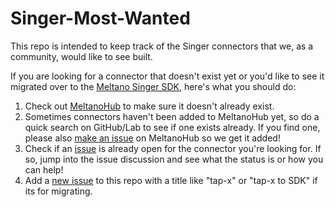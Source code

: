 # Singer-Most-Wanted

This repo is intended to keep track of the Singer connectors that we, as a community, would like to see built.


If you are looking for a connector that doesn't exist yet or you'd like to see it migrated over to the [Meltano Singer SDK](https://sdk.meltano.com/en/latest/), here's what you should do:

1. Check out [MeltanoHub](https://hub.meltano.com/singer/) to make sure it doesn't already exist.
1. Sometimes connectors haven't been added to MeltanoHub yet, so do a quick search on GitHub/Lab to see if one exists already.
If you find one, please also [make an issue](https://gitlab.com/meltano/hub/-/issues/new?issue) on MeltanoHub so we get it added!
1. Check if an [issue](https://github.com/MeltanoLabs/Singer-Most-Wanted/issues) is already open for the connector you're looking for.
If so, jump into the issue discussion and see what the status is or how you can help!
1. Add a [new issue](https://github.com/MeltanoLabs/Singer-Most-Wanted/issues/new) to this repo with a title like "tap-x" or "tap-x to SDK" if its for migrating.
